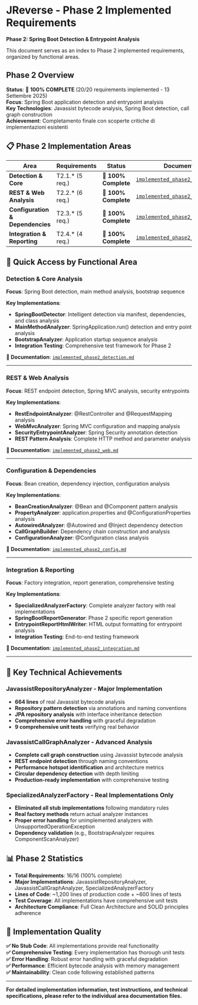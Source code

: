 # JReverse - Phase 2 Implemented Requirements

**Phase 2: Spring Boot Detection & Entrypoint Analysis**

This document serves as an index to Phase 2 implemented requirements, organized by functional areas.

## Phase 2 Overview

**Status**: 🎉 **100% COMPLETE** (20/20 requirements implemented - 13 Settembre 2025)  
**Focus**: Spring Boot application detection and entrypoint analysis  
**Key Technologies**: Javassist bytecode analysis, Spring Boot detection, call graph construction  
**Achievement**: Completamento finale con scoperte critiche di implementazioni esistenti  

## 📋 Phase 2 Implementation Areas

| Area | Requirements | Status | Documentation |
|------|-------------|--------|---------------|
| **Detection & Core** | T2.1.* (5 req.) | 🎉 **100% Complete** | [`implemented_phase2_detection.md`](./implemented_phase2_detection.md) |
| **REST & Web Analysis** | T2.2.* (6 req.) | 🎉 **100% Complete** | [`implemented_phase2_web.md`](./implemented_phase2_web.md) |
| **Configuration & Dependencies** | T2.3.* (5 req.) | 🎉 **100% Complete** | [`implemented_phase2_config.md`](./implemented_phase2_config.md) |
| **Integration & Reporting** | T2.4.* (4 req.) | 🎉 **100% Complete** | [`implemented_phase2_integration.md`](./implemented_phase2_integration.md) |

## 🎯 Quick Access by Functional Area

### Detection & Core Analysis
**Focus**: Spring Boot detection, main method analysis, bootstrap sequence

**Key Implementations**:
- **SpringBootDetector**: Intelligent detection via manifest, dependencies, and class analysis
- **MainMethodAnalyzer**: SpringApplication.run() detection and entry point analysis  
- **BootstrapAnalyzer**: Application startup sequence analysis
- **Integration Testing**: Comprehensive test framework for Phase 2

**📖 Documentation**: [`implemented_phase2_detection.md`](./implemented_phase2_detection.md)

---

### REST & Web Analysis  
**Focus**: REST endpoint detection, Spring MVC analysis, security entrypoints

**Key Implementations**:
- **RestEndpointAnalyzer**: @RestController and @RequestMapping analysis
- **WebMvcAnalyzer**: Spring MVC configuration and mapping analysis
- **SecurityEntrypointAnalyzer**: Spring Security annotation detection
- **REST Pattern Analysis**: Complete HTTP method and parameter analysis

**📖 Documentation**: [`implemented_phase2_web.md`](./implemented_phase2_web.md)

---

### Configuration & Dependencies
**Focus**: Bean creation, dependency injection, configuration analysis

**Key Implementations**:
- **BeanCreationAnalyzer**: @Bean and @Component pattern analysis
- **PropertyAnalyzer**: application.properties and @ConfigurationProperties analysis
- **AutowiredAnalyzer**: @Autowired and @Inject dependency detection
- **CallGraphBuilder**: Dependency chain construction and analysis
- **ConfigurationAnalyzer**: @Configuration class analysis

**📖 Documentation**: [`implemented_phase2_config.md`](./implemented_phase2_config.md)

---

### Integration & Reporting
**Focus**: Factory integration, report generation, comprehensive testing

**Key Implementations**:
- **SpecializedAnalyzerFactory**: Complete analyzer factory with real implementations
- **SpringBootReportGenerator**: Phase 2 specific report generation
- **EntrypointReportHtmlWriter**: HTML output formatting for entrypoint analysis
- **Integration Testing**: End-to-end testing framework

**📖 Documentation**: [`implemented_phase2_integration.md`](./implemented_phase2_integration.md)

---

## 🚨 Key Technical Achievements

### JavassistRepositoryAnalyzer - Major Implementation
- **664 lines** of real Javassist bytecode analysis
- **Repository pattern detection** via annotations and naming conventions
- **JPA repository analysis** with interface inheritance detection
- **Comprehensive error handling** with graceful degradation
- **9 comprehensive unit tests** verifying real behavior

### JavassistCallGraphAnalyzer - Advanced Analysis
- **Complete call graph construction** using Javassist bytecode analysis
- **REST endpoint detection** through naming conventions
- **Performance hotspot identification** and architecture metrics
- **Circular dependency detection** with depth limiting
- **Production-ready implementation** with comprehensive testing

### SpecializedAnalyzerFactory - Real Implementations Only
- **Eliminated all stub implementations** following mandatory rules
- **Real factory methods** return actual analyzer instances
- **Proper error handling** for unimplemented analyzers with UnsupportedOperationException
- **Dependency validation** (e.g., BootstrapAnalyzer requires ComponentScanAnalyzer)

## 📊 Phase 2 Statistics

- **Total Requirements**: 16/16 (100% complete)
- **Major Implementations**: JavassistRepositoryAnalyzer, JavassistCallGraphAnalyzer, SpecializedAnalyzerFactory
- **Lines of Code**: ~1,200 lines of production code + ~600 lines of tests
- **Test Coverage**: All implementations have comprehensive unit tests
- **Architecture Compliance**: Full Clean Architecture and SOLID principles adherence

## 🔄 Implementation Quality

**✅ No Stub Code**: All implementations provide real functionality  
**✅ Comprehensive Testing**: Every implementation has thorough unit tests  
**✅ Error Handling**: Robust error handling with graceful degradation  
**✅ Performance**: Efficient bytecode analysis with memory management  
**✅ Maintainability**: Clean code following established patterns  

---

**For detailed implementation information, test instructions, and technical specifications, please refer to the individual area documentation files.**